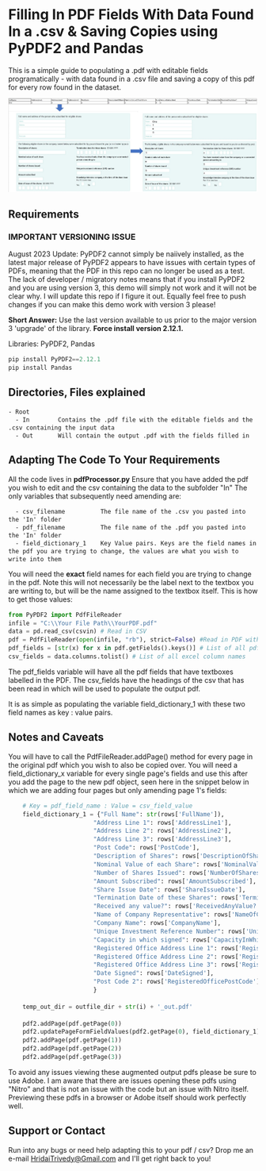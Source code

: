 # Filling In PDF Fields With Data Found In a .csv & Saving Copies using PyPDF2 and Pandas

This is a simple guide to populating a .pdf with editable fields programatically - with data found in a .csv file and saving a copy of this pdf for every row found in the dataset.

![](Resources/processscreenshot.jpg)

## Requirements
### IMPORTANT VERSIONING ISSUE
August 2023 Update: PyPDF2 cannot simply be naiively installed, as the latest major release of PyPDF2 appears to have issues with certain types of PDFs, meaning that the PDF in this repo can no longer be used as a test. The lack of developer / migratory notes means that if you install PyPDF2 and you are using version 3, this demo will simply not work and it will not be clear why. I will update this repo if I figure it out. Equally feel free to push changes if you can make this demo work with version 3 please!

**Short Answer:** Use the last version available to us prior to the major version 3 'upgrade' of the library. **Force install version 2.12.1.**

Libraries: PyPDF2, Pandas

```python
pip install PyPDF2==2.12.1
pip install Pandas
```

## Directories, Files explained
```
- Root
  - In        Contains the .pdf file with the editable fields and the .csv containing the input data
  - Out       Will contain the output .pdf with the fields filled in
```

## Adapting The Code To Your Requirements
All the code lives in **pdfProcessor.py**
Ensure that you have added the pdf you wish to edit and the csv containing the data to the subfolder "In"
The only variables that subsequently need amending are:
```
  - csv_filename          The file name of the .csv you pasted into the 'In' folder 
  - pdf_filename          The file name of the .pdf you pasted into the 'In' folder
  - field_dictionary_1    Key Value pairs. Keys are the field names in the pdf you are trying to change, the values are what you wish to write into them
```
You will need the **exact** field names for each field you are trying to change in the pdf. Note this will not necessarily be the label next to the textbox you are writing to, but will be the name assigned to the textbox itself. This is how to get those values:

```python
from PyPDF2 import PdfFileReader
infile = "C:\\Your File Path\\YourPDF.pdf"
data = pd.read_csv(csvin) # Read in CSV
pdf = PdfFileReader(open(infile, "rb"), strict=False) #Read in PDF with editable fields
pdf_fields = [str(x) for x in pdf.getFields().keys()] # List of all pdf field names
csv_fields = data.columns.tolist() # List of all excel column names
```
The pdf_fields variable will have all the pdf fields that have textboxes labelled in the PDF. The csv_fields have the headings of the csv that has been read in which will be used to populate the output pdf.

It is as simple as populating the variable field_dictionary_1 with these two field names as key : value pairs.

## Notes and Caveats
You will have to call the PdfFileReader.addPage() method for every page in the original pdf which you wish to also be copied over.
You will need a field_dictionary_x variable for every single page's fields and use this after you add the page to the new pdf object, seen here in the snippet below in which we are adding four pages but only amending page 1's fields:

```python
    # Key = pdf_field_name : Value = csv_field_value
    field_dictionary_1 = {"Full Name": str(rows['FullName']),
                        "Address Line 1": rows['AddressLine1'],
                        "Address Line 2": rows['AddressLine2'],
                        "Address Line 3": rows['AddressLine3'],
                        "Post Code": rows['PostCode'],
                        "Description of Shares": rows['DescriptionOfShares'],
                        "Nominal Value of each Share": rows['NominalValueOfEachShare'],
                        "Number of Shares Issued": rows['NumberOfSharesIssued'],
                        "Amount Subscribed": rows['AmountSubscribed'],
                        "Share Issue Date": rows['ShareIssueDate'],
                        "Termination Date of these Shares": rows['TerminationDateOfTheseShares'],
                        "Received any value?": rows['ReceivedAnyValue?'],
                        "Name of Company Representative": rows['NameOfCompanyRepresentative'],
                        "Company Name": rows['CompanyName'],
                        "Unique Investment Reference Number": rows['UniqueInvestmentReferenceNumber'],
                        "Capacity in which signed": rows['CapacityInWhichSigned'],
                        "Registered Office Address Line 1": rows['RegisteredOfficeAddressLine1'],
                        "Registered Office Address Line 2": rows['RegisteredOfficeAddressLine2'],
                        "Registered Office Address Line 3": rows['RegisteredOfficeAddressLine3'],
                        "Date Signed": rows['DateSigned'],
                        "Post Code 2": rows['RegisteredOfficePostCode'],
                        }
    
    temp_out_dir = outfile_dir + str(i) + '_out.pdf'
    
    pdf2.addPage(pdf.getPage(0))
    pdf2.updatePageFormFieldValues(pdf2.getPage(0), field_dictionary_1)
    pdf2.addPage(pdf.getPage(1))
    pdf2.addPage(pdf.getPage(2))
    pdf2.addPage(pdf.getPage(3))
```
To avoid any issues viewing these augmented output pdfs please be sure to use Adobe. I am aware that there are issues opening these pdfs using "Nitro" and that is not an issue with the code but an issue with Nitro itself. Previewing these pdfs in a browser or Adobe itself should work perfectly well.

## Support or Contact
Run into any bugs or need help adapting this to your pdf / csv? Drop me an e-mail HridaiTrivedy@Gmail.com and I'll get right back to you!
